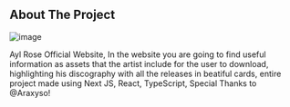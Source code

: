 
<!-- ABOUT THE PROJECT -->
## About The Project

![image](https://github.com/AylRoseOfficial/Rose-Portfolio/assets/72778038/4e4061ca-42eb-4c5d-8537-a9133ed52bed)

Ayl Rose Official Website, In the website you are going to find useful information as assets that the artist include for the user 
to download, highlighting his discography with all the releases in beatiful cards, entire project made using Next JS, React, TypeScript, 
Special Thanks to @Araxyso!
